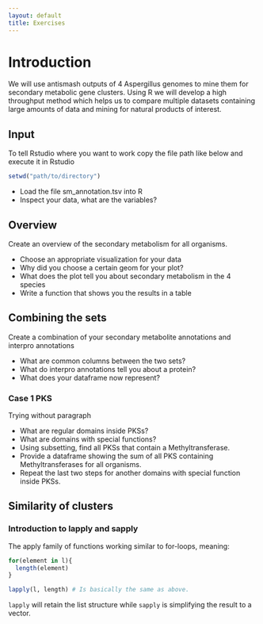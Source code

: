 ```yaml
---
layout: default
title: Exercises
---
```


# Introduction

We will use antismash outputs of 4 Aspergillus genomes to mine them for secondary metabolic gene clusters. Using R we will develop a high throughput method which helps us to compare multiple datasets containing large amounts of data and mining for natural products of interest.

## Input

To tell Rstudio where you want to work copy the file path like below and execute it in Rstudio
```r
setwd("path/to/directory")
```

* Load the file sm_annotation.tsv into R
* Inspect your data, what are the variables?

## Overview

Create an overview of the secondary metabolism for all organisms.

* Choose an appropriate visualization for your data
* Why did you choose a certain geom for your plot?
* What does the plot tell you about secondary metabolism in the 4 species
* Write a function that shows you the results in a table

## Combining the sets

Create a combination of your secondary metabolite annotations and interpro annotations

* What are common columns between the two sets?
* What do interpro annotations tell you about a protein?
* What does your dataframe now represent?

### Case 1 PKS

<div class = "spec-hi" >
Trying without paragraph
</div>
<!-- If the latter crashes use or looks weird use a paragraph element inside the div -->


* What are regular domains inside PKSs?
* What are domains with special functions?
* Using subsetting, find all PKSs that contain a Methyltransferase.
* Provide a dataframe showing the sum of all PKS containing Methyltransferases for all organisms.
* Repeat the last two steps for another domains with special function inside PKSs.

## Similarity of clusters

### Introduction to lapply and sapply

The apply family of functions working similar to for-loops, meaning:

```r
for(element in l){
  length(element)
}

lapply(l, length) # Is basically the same as above.
```

 ```lapply``` will retain the list structure while ```sapply``` is simplifying the result to a vector.

